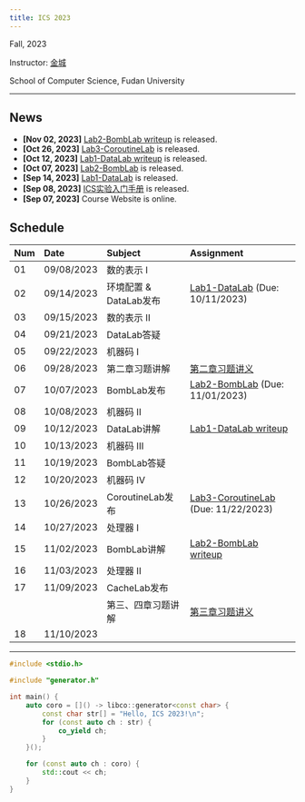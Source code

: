 ```yaml
---
title: ICS 2023
---
```


Fall, 2023

Instructor: [金城](https://cjinfdu.github.io/)

School of Computer Science, Fudan University

---


## News

- **[Nov 02, 2023]** [Lab2-BombLab writeup](BombLab-Comment) is released.
- **[Oct 26, 2023]** [Lab3-CoroutineLab](CoroutineLab) is released. 
- **[Oct 12, 2023]** [Lab1-DataLab writeup](datalab-comment) is released.
- **[Oct 07, 2023]** [Lab2-BombLab](BombLab) is released. 
- **[Sep 14, 2023]** [Lab1-DataLab](DataLab) is released. 
- **[Sep 08, 2023]** [ICS实验入门手册](ICS实验入门手册) is released.
- **[Sep 07, 2023]** Course Website is online.

## Schedule

| Num  | Date       | Subject                       | Assignment                                          |
| :--- | :--------- | :---------------------------- | :-------------------------------------------------- |
| 01   | 09/08/2023 | 数的表示 I                    |                                                     |
| 02   | 09/14/2023 | 环境配置 & DataLab发布        | [Lab1-DataLab](DataLab) (Due: 10/11/2023)           |
| 03   | 09/15/2023 | 数的表示 II                   |                                                     |
| 04   | 09/21/2023 | DataLab答疑                   |                                                     |
| 05   | 09/22/2023 | 机器码 I                      |                                                     |
| 06   | 09/28/2023 | 第二章习题讲解                | [第二章习题讲义](Assignment1)                       |
| 07   | 10/07/2023 | BombLab发布                   | [Lab2-BombLab](BombLab) (Due: 11/01/2023)           |
| 08   | 10/08/2023 | 机器码 II                     |                                                     |
| 09   | 10/12/2023 | DataLab讲解                   | [Lab1-DataLab writeup](datalab-comment)             |
| 10   | 10/13/2023 | 机器码 III                    |                                                     |
| 11   | 10/19/2023 | BombLab答疑                   |                                                     |
| 12   | 10/20/2023 | 机器码 IV                     |                                                     |
| 13   | 10/26/2023 | CoroutineLab发布              | [Lab3-CoroutineLab](CoroutineLab) (Due: 11/22/2023) |
| 14   | 10/27/2023 | 处理器 I                      |                                                     |
| 15   | 11/02/2023 | BombLab讲解                   | [Lab2-BombLab writeup](BombLab-Comment)             |
| 16   | 11/03/2023 | 处理器 II                     |                                                     |
| 17   | 11/09/2023 | CacheLab发布                  |                                                     |
|      |            | 第三、四章习题讲解            | [第三章习题讲义](Assignment2)                       |
| 18   | 11/10/2023 |                               |                                                     |

---

```cpp
#include <stdio.h>

#include "generator.h"

int main() {
    auto coro = []() -> libco::generator<const char> {
        const char str[] = "Hello, ICS 2023!\n";
        for (const auto ch : str) {
            co_yield ch;
        }
    }();

    for (const auto ch : coro) {
        std::cout << ch;
    }
}
```

